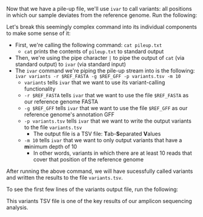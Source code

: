 <script>
import Link from "components/Link.svelte";
import Execute from "components/Execute.svelte";
</script>

Now that we have a pile-up file, we'll use `ivar` to call variants: all positions in which our sample deviates from the reference genome. Run the following:

<Execute command="cat pileup.txt | \ ivar variants \ -r $REF_FASTA \ -g $REF_GFF \ -p variants.tsv -m 10" />

Let's break this seemingly complex command into its individual components to make some sense of it:

- First, we're calling the following command: `cat pileup.txt`
  - `cat` prints the contents of `pileup.txt` to standard output
- Then, we're using the pipe character `|` to pipe the output of `cat` (via standard output) to `ivar` (via standard input)
- The `ivar` command we're piping the pile-up stream into is the following: `ivar variants -r $REF_FASTA -g $REF_GFF -p variants.tsv -m 10`
  - `variants` tells `ivar` that we want to use its variant-calling functionality
  - `-r $REF_FASTA` tells `ivar` that we want to use the file `$REF_FASTA` as our reference genome FASTA
  - `-g $REF_GFF` tells `ivar` that we want to use the file `$REF_GFF` as our reference genome's annotation GFF
  - `-p variants.tsv` tells `ivar` that we want to write the output variants to the file `variants.tsv`
    - The output file is a TSV file: **T**ab-**S**eparated **V**alues
  - `-m 10` tells `ivar` that we want to only output variants that have a **m**inimum depth of 10
    - In other words, variants in which there are at least 10 reads that cover that position of the reference genome

After running the above command, we will have sucessfully called variants and written the results to the file `variants.tsv`.

To see the first few lines of the variants output file, run the following:

<Execute command="head -n 5 variants.tsv" />

This variants TSV file is one of the key results of our amplicon sequencing analysis.
